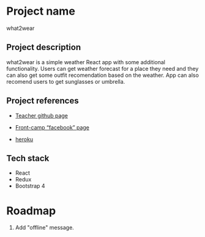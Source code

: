 # Project name

what2wear

## Project description

what2wear is a simple weather React app with some additional functionality. Users can get weather forecast for a place they need and they can also get some outfit recomendation based on the weather. App can also recomend users to get sunglasses or umbrella. 

## Project references

* [Teacher github page](https://github.com/dosandk)

* [Front-camp “facebook” page](https://www.facebook.com/groups/270300106928894/)

* [heroku](https://dmmhs.github.io/MaxClicks/)


## Tech stack

* React
* Redux
* Bootstrap 4

# Roadmap

1. Add "offline" message.
